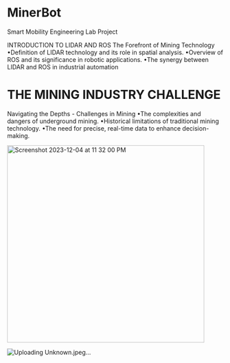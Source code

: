 # MinerBot
Smart Mobility Engineering Lab Project 



INTRODUCTION TO LIDAR AND ROS
 The Forefront of Mining Technology
•Definition of LIDAR technology and its role in spatial analysis.
•Overview of ROS and its significance in robotic applications.
•The synergy between LIDAR and ROS in industrial automation


# THE MINING INDUSTRY CHALLENGE

Navigating the Depths - Challenges in Mining
•The complexities and dangers of underground mining.
•Historical limitations of traditional mining technology.
•The need for precise, real-time data to enhance decision-making.

<img width="459" alt="Screenshot 2023-12-04 at 11 32 00 PM" src="https://github.com/Azizbek-Akhmadov/MinerBot/assets/81019633/390e4af0-2b27-4f28-a196-d21c8a55ef51">


![Uploading Unknown.jpeg…]()




  


